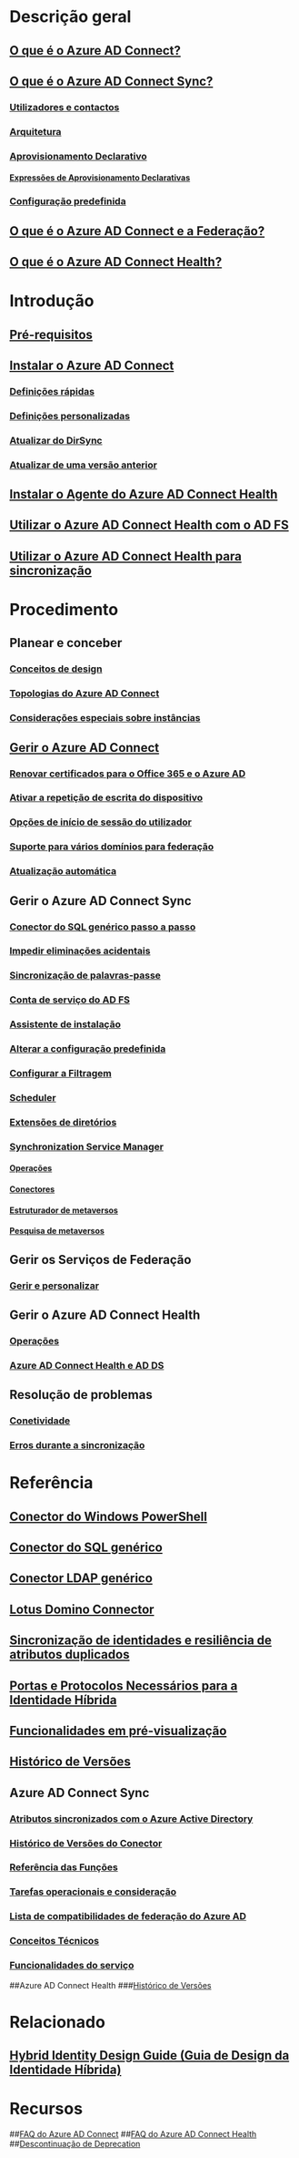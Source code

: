 # Descrição geral
## [O que é o Azure AD Connect?](../active-directory-aadconnect.md?toc=%2fazure%2factive-directory%2fconnect%2ftoc.json)
## [O que é o Azure AD Connect Sync?](../active-directory-aadconnectsync-whatis.md?toc=%2fazure%2factive-directory%2fconnect%2ftoc.json)
### [Utilizadores e contactos](../active-directory-aadconnectsync-understanding-users-and-contacts.md?toc=%2fazure%2factive-directory%2fconnect%2ftoc.json)
### [Arquitetura](../active-directory-aadconnectsync-understanding-architecture.md?toc=%2fazure%2factive-directory%2fconnect%2ftoc.json)
### [Aprovisionamento Declarativo](../active-directory-aadconnectsync-understanding-declarative-provisioning.md?toc=%2fazure%2factive-directory%2fconnect%2ftoc.json)
#### [Expressões de Aprovisionamento Declarativas](../active-directory-aadconnectsync-understanding-declarative-provisioning-expressions.md?toc=%2fazure%2factive-directory%2fconnect%2ftoc.json)
### [Configuração predefinida](../active-directory-aadconnectsync-understanding-default-configuration.md?toc=%2fazure%2factive-directory%2fconnect%2ftoc.json)
## [O que é o Azure AD Connect e a Federação?](../active-directory-aadconnectfed-whatis.md?toc=%2fazure%2factive-directory%2fconnect%2ftoc.json)
## [O que é o Azure AD Connect Health?](../active-directory-aadconnect-health.md?toc=%2fazure%2factive-directory%2fconnect%2ftoc.json)

# Introdução
## [Pré-requisitos](../active-directory-aadconnect-prerequisites.md?toc=%2fazure%2factive-directory%2fconnect%2ftoc.json)
## [Instalar o Azure AD Connect](active-directory-aadconnect-accounts-permissions.md)
### [Definições rápidas](active-directory-aadconnect-get-started-express.md)
### [Definições personalizadas](active-directory-aadconnect-get-started-custom.md)
### [Atualizar do DirSync](active-directory-aadconnect-dirsync-upgrade-get-started.md)
### [Atualizar de uma versão anterior](../active-directory-aadconnect-upgrade-previous-version.md?toc=%2fazure%2factive-directory%2fconnect%2ftoc.json)
## [Instalar o Agente do Azure AD Connect Health](../active-directory-aadconnect-health-agent-install.md?toc=%2fazure%2factive-directory%2fconnect%2ftoc.json)
## [Utilizar o Azure AD Connect Health com o AD FS](../active-directory-aadconnect-health-adfs.md?toc=%2fazure%2factive-directory%2fconnect%2ftoc.json)
## [Utilizar o Azure AD Connect Health para sincronização](../active-directory-aadconnect-health-sync.md?toc=%2fazure%2factive-directory%2fconnect%2ftoc.json)

# Procedimento
## Planear e conceber
### [Conceitos de design](../active-directory-aadconnect-design-concepts.md?toc=%2fazure%2factive-directory%2fconnect%2ftoc.json)
### [Topologias do Azure AD Connect](../active-directory-aadconnect-topologies.md?toc=%2fazure%2factive-directory%2fconnect%2ftoc.json)
### [Considerações especiais sobre instâncias](../active-directory-aadconnect-instances.md?toc=%2fazure%2factive-directory%2fconnect%2ftoc.json)

## [Gerir o Azure AD Connect](../active-directory-aadconnect-whats-next.md?toc=%2fazure%2factive-directory%2fconnect%2ftoc.json)
### [Renovar certificados para o Office 365 e o Azure AD](../active-directory-aadconnect-o365-certs.md?toc=%2fazure%2factive-directory%2fconnect%2ftoc.json)
### [Ativar a repetição de escrita do dispositivo](../active-directory-aadconnect-feature-device-writeback.md?toc=%2fazure%2factive-directory%2fconnect%2ftoc.json)
### [Opções de início de sessão do utilizador](../active-directory-aadconnect-user-signin.md?toc=%2fazure%2factive-directory%2fconnect%2ftoc.json)
### [Suporte para vários domínios para federação](../active-directory-aadconnect-multiple-domains.md?toc=%2fazure%2factive-directory%2fconnect%2ftoc.json)
### [Atualização automática](../active-directory-aadconnect-feature-automatic-upgrade.md?toc=%2fazure%2factive-directory%2fconnect%2ftoc.json)


## Gerir o Azure AD Connect Sync
### [Conector do SQL genérico passo a passo](../active-directory-aadconnectsync-connector-genericsql-step-by-step.md?toc=%2fazure%2factive-directory%2fconnect%2ftoc.json)
### [Impedir eliminações acidentais](../active-directory-aadconnectsync-feature-prevent-accidental-deletes.md?toc=%2fazure%2factive-directory%2fconnect%2ftoc.json)
### [Sincronização de palavras-passe](../active-directory-aadconnectsync-implement-password-synchronization.md?toc=%2fazure%2factive-directory%2fconnect%2ftoc.json)
### [Conta de serviço do AD FS](../active-directory-aadconnectsync-howto-azureadaccount.md?toc=%2fazure%2factive-directory%2fconnect%2ftoc.json)
### [Assistente de instalação](../active-directory-aadconnectsync-installation-wizard.md?toc=%2fazure%2factive-directory%2fconnect%2ftoc.json)
### [Alterar a configuração predefinida](../active-directory-aadconnectsync-best-practices-changing-default-configuration.md?toc=%2fazure%2factive-directory%2fconnect%2ftoc.json)
### [Configurar a Filtragem](../active-directory-aadconnectsync-configure-filtering.md?toc=%2fazure%2factive-directory%2fconnect%2ftoc.json)
### [Scheduler](../active-directory-aadconnectsync-feature-scheduler.md?toc=%2fazure%2factive-directory%2fconnect%2ftoc.json)
### [Extensões de diretórios](../active-directory-aadconnectsync-feature-directory-extensions.md?toc=%2fazure%2factive-directory%2fconnect%2ftoc.json)
### [Synchronization Service Manager](../active-directory-aadconnectsync-service-manager-ui.md?toc=%2fazure%2factive-directory%2fconnect%2ftoc.json)
#### [Operações](../active-directory-aadconnectsync-service-manager-ui-operations.md?toc=%2fazure%2factive-directory%2faad-connect%2ftoc.json)
#### [Conectores](../active-directory-aadconnectsync-service-manager-ui-connectors.md?toc=%2fazure%2factive-directory%2fconnect%2ftoc.json)
#### [Estruturador de metaversos](../active-directory-aadconnectsync-service-manager-ui-mvdesigner.md?toc=%2fazure%2factive-directory%2fconnect%2ftoc.json)
#### [Pesquisa de metaversos](../active-directory-aadconnectsync-service-manager-ui-mvsearch.md?toc=%2fazure%2factive-directory%2fconnect%2ftoc.json)

## Gerir os Serviços de Federação
### [Gerir e personalizar](../active-directory-aadconnect-federation-management.md?toc=%2fazure%2factive-directory%2fconnect%2ftoc.json)

## Gerir o Azure AD Connect Health
### [Operações](../active-directory-aadconnect-health-operations.md?toc=%2fazure%2factive-directory%2fconnect%2ftoc.json)
### [Azure AD Connect Health e AD DS](../active-directory-aadconnect-health-adds.md?toc=%2fazure%2factive-directory%2fconnect%2ftoc.json)

## Resolução de problemas
### [Conetividade](../active-directory-aadconnect-troubleshoot-connectivity.md?toc=%2fazure%2factive-directory%2fconnect%2ftoc.json)
### [Erros durante a sincronização](../active-directory-aadconnect-troubleshoot-sync-errors.md?toc=%2fazure%2factive-directory%2fconnect%2ftoc.json)


# Referência
## [Conector do Windows PowerShell](../active-directory-aadconnectsync-connector-powershell.md?toc=%2fazure%2factive-directory%2fconnect%2ftoc.json)
## [Conector do SQL genérico](../active-directory-aadconnectsync-connector-genericsql.md?toc=%2fazure%2factive-directory%2fconnect%2ftoc.json)
## [Conector LDAP genérico](../active-directory-aadconnectsync-connector-genericldap.md?toc=%2fazure%2factive-directory%2fconnect%2ftoc.json)
## [Lotus Domino Connector](../active-directory-aadconnectsync-connector-domino.md?toc=%2fazure%2factive-directory%2fconnect%2ftoc.json)
## [Sincronização de identidades e resiliência de atributos duplicados](../active-directory-aadconnectsyncservice-duplicate-attribute-resiliency.md?toc=%2fazure%2factive-directory%2fconnect%2ftoc.json)
## [Portas e Protocolos Necessários para a Identidade Híbrida](../active-directory-aadconnect-ports.md?toc=%2fazure%2factive-directory%2fconnect%2ftoc.json)
## [Funcionalidades em pré-visualização](../active-directory-aadconnect-feature-preview.md?toc=%2fazure%2factive-directory%2fconnect%2ftoc.json)
## [Histórico de Versões](../active-directory-aadconnect-version-history.md?toc=%2fazure%2factive-directory%2fconnect%2ftoc.json)

## Azure AD Connect Sync
### [Atributos sincronizados com o Azure Active Directory](../active-directory-aadconnectsync-attributes-synchronized.md?toc=%2fazure%2factive-directory%2fconnect%2ftoc.json)
### [Histórico de Versões do Conector](../active-directory-aadconnectsync-connector-version-history.md?toc=%2fazure%2factive-directory%2fconnect%2ftoc.json)
### [Referência das Funções](../active-directory-aadconnectsync-functions-reference.md?toc=%2fazure%2factive-directory%2fconnect%2ftoc.json)
### [Tarefas operacionais e consideração](../active-directory-aadconnectsync-operations.md?toc=%2fazure%2factive-directory%2fconnect%2ftoc.json)
### [Lista de compatibilidades de federação do Azure AD](../active-directory-aadconnect-federation-compatibility.md?toc=%2fazure%2factive-directory%2fconnect%2ftoc.json)
### [Conceitos Técnicos](../active-directory-aadconnectsync-technical-concepts.md?toc=%2fazure%2factive-directory%2fconnect%2ftoc.json)
### [Funcionalidades do serviço](../active-directory-aadconnectsyncservice-features.md?toc=%2fazure%2factive-directory%2fconnect%2ftoc.json)

##Azure AD Connect Health
###[Histórico de Versões](../active-directory-aadconnect-health-version-history.md?toc=%2fazure%2factive-directory%2fconnect%2ftoc.json)


# Relacionado
## [Hybrid Identity Design Guide (Guia de Design da Identidade Híbrida)](https://azure.microsoft.com/documentation/articles/active-directory-hybrid-identity-design-considerations-overview/)


# Recursos
##[FAQ do Azure AD Connect](../active-directory-aadconnect-faq.md?toc=%2fazure%2factive-directory%2fconnect%2ftoc.json)
##[FAQ do Azure AD Connect Health](../active-directory-aadconnect-health-faq.md?toc=%2fazure%2factive-directory%2fconnect%2ftoc.json)
##[Descontinuação de Deprecation](../active-directory-aadconnect-dirsync-deprecated.md?toc=%2fazure%2factive-directory%2fconnect%2ftoc.json)


<!--HONumber=Nov16_HO2-->


